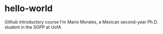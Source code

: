 # hello-world
Github introductory course
I'm Mario Morales, a Mexican second-year Ph.D. student in the SGPP at UofA
